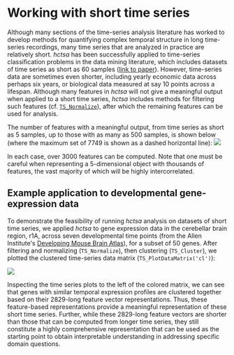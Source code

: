 # Working with short time series

Although many sections of the time-series analysis literature has worked to develop methods for quantifying complex temporal structure in long time-series recordings, many time series that are analyzed in practice are relatively short. _hctsa_ has been successfully applied to time-series classification problems in the data mining literature, which includes datasets of time series as short as 60 samples ([link to paper](http://ieeexplore.ieee.org/lpdocs/epic03/wrapper.htm?arnumber=6786425)). However, time-series data are sometimes even shorter, including yearly economic data across perhaps six years, or biological data measured at say 10 points across a lifespan. Although many features in _hctsa_ will not give a meaningful output when applied to a short time series, _hctsa_ includes methods for filtering such features (cf. [`TS_Normalize`](filtering\_and\_normalizing.md)), after which the remaining features can be used for analysis.

The number of features with a meaningful output, from time series as short as 5 samples, up to those with as many as 500 samples, is shown below (where the maximum set of 7749 is shown as a dashed horizontal line): ![](../../.gitbook/assets/LengthDependence.png)

In each case, over 3000 features can be computed. Note that one must be careful when representing a 5-dimensional object with thousands of features, the vast majority of which will be highly intercorrelated.

## Example application to developmental gene-expression data

To demonstrate the feasibility of running _hctsa_ analysis on datasets of short time series, we applied _hctsa_ to gene expression data in the cerebellar brain region, r1A, across seven developmental time points (from the Allen Institute's [Developing Mouse Brain Atlas](http://developingmouse.brain-map.org)), for a subset of 50 genes. After filtering and normalizing (`TS_Normalize`), then clustering (`TS_Cluster`), we plotted the clustered time-series data matrix (`TS_PlotDataMatrix('cl')`):

![](../../.gitbook/assets/GeneExpressionExample.png)

Inspecting the time series plots to the left of the colored matrix, we can see that genes with similar temporal expression profiles are clustered together based on their 2829-long feature vector representations. Thus, these feature-based representations provide a meaningful representation of these short time series. Further, while these 2829-long feature vectors are shorter than those that can be computed from longer time series, they still constitute a highly comprehensive representation that can be used as the starting point to obtain interpretable understanding in addressing specific domain questions.

